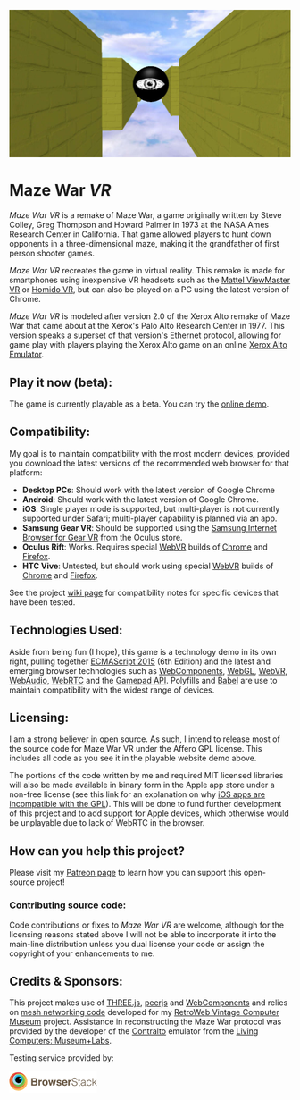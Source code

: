 ![alt text][logo]

Maze War _VR_
=============

_Maze War VR_ is a remake of Maze War, a game originally written by Steve Colley, Greg Thompson
and Howard Palmer in 1973 at the NASA Ames Research Center in California. That game allowed
players to hunt down opponents in a three-dimensional maze, making it the grandfather of
first person shooter games.

_Maze War VR_  recreates the game in virtual reality. This remake is made for smartphones
using inexpensive VR headsets such as the [Mattel ViewMaster VR] or [Homido VR], but can also be played on
a PC using the latest version of Chrome.

_Maze War VR_ is modeled after version 2.0 of the Xerox Alto remake of Maze War that came about
at the Xerox's Palo Alto Research Center in 1977. This version speaks a superset of that version's
Ethernet protocol, allowing for game play with players playing the Xerox Alto game on an online
[Xerox Alto Emulator].

## Play it now (beta):

The game is currently playable as a beta. You can try the
[online demo](http://marciot.com/mazewar-vr).

## Compatibility:

My goal is to maintain compatibility with the most modern devices, provided you download the latest versions of
the recommended web browser for that platform:

* __Desktop PCs__: Should work with the latest version of Google Chrome
* __Android__: Should work with the latest version of Google Chrome.
* __iOS__: Single player mode is supported, but multi-player is not currently supported under Safari; multi-player capability is planned via an app.
* __Samsung Gear VR__: Should be supported using the [Samsung Internet Browser for Gear VR] from the Oculus store.
* __Oculus Rift__: Works. Requires special [WebVR] builds of [Chrome] and [Firefox].
* __HTC Vive__: Untested, but should work using special [WebVR] builds of [Chrome] and [Firefox].

See the project [wiki page] for compatibility notes for specific devices that have been tested.

## Technologies Used:

Aside from being fun (I hope), this game is a technology demo in its own right, pulling together
[ECMAScript 2015] (6th Edition) and the latest and emerging browser technologies such as
[WebComponents], [WebGL], [WebVR], [WebAudio], [WebRTC] and the [Gamepad API]. Polyfills and
[Babel] are use to maintain compatibility with the widest range of devices.

## Licensing:

I am a strong believer in open source. As such, I intend to release most of the source code for Maze War VR
under the Affero GPL license. This includes all code as you see it in the playable website demo above.

The portions of the code written by me and required MIT licensed libraries will also be made available in
binary form in the Apple app store under a non-free license (see this link for an explanation on why
[iOS apps are incompatible with the GPL]). This will be done to fund further development of this project and to
add support for Apple devices, which otherwise would be unplayable due to lack of WebRTC in the browser.

## How can you help this project?

Please visit my [Patreon page] to learn how you can support this open-source project!

### Contributing source code:

Code contributions or fixes to <cite>Maze War VR</cite> are welcome, although for the licensing reasons
stated above I will not be able to incorporate it into the main-line distribution unless you dual license
your code or assign the copyright of your enhancements to me.

## Credits &amp; Sponsors:

This project makes use of [THREE.js], [peerjs] and [WebComponents] and relies on [mesh networking
code] developed for my [RetroWeb Vintage Computer Museum] project. Assistance in reconstructing the
Maze War protocol was provided by the developer of the [Contralto] emulator from the
[Living Computers: Museum+Labs].

Testing service provided by:

[![BrowserStack](https://github.com/marciot/mazewar-vr/raw/master/artwork/browserstack.png)](http://www.browserstack.com)

[logo]: https://github.com/marciot/mazewar-vr/raw/master/artwork/fb-share.jpg "A screenshot from MazeWar VR"
[Patreon page]: https://www.patreon.com/marciot
[Homido VR]: https://www.amazon.com/gp/product/B01LZWDNX6/ref=as_li_tl?ie=UTF8&camp=1789&creative=9325&creativeASIN=B01LZWDNX6&linkCode=as2&tag=marciot-20&linkId=d1dc4fe1c00bf166bf2fd7eaf2ddc08d
[Mattel ViewMaster VR]: https://www.amazon.com/gp/product/B01CNSO79Q/ref=as_li_tl?ie=UTF8&camp=1789&creative=9325&creativeASIN=B01CNSO79Q&linkCode=as2&tag=marciot-20&linkId=4cbc30bb928aa42d2d028106a56cb072
[Xerox Alto Emulator]: https://github.com/sethm/ContrAltoJS
[THREE.js]: https://threejs.org
[peerjs]: http://peerjs.com
[ECMAScript 2015]: http://www.ecma-international.org/ecma-262/6.0
[WebComponents]: http://webcomponents.org
[WebGL]: https://www.khronos.org/webgl
[WebVR]: https://webvr.info
[WebAudio]: https://developer.mozilla.org/en-US/docs/Web/API/Web_Audio_API
[WebRTC]: https://webrtc.org
[Gamepad API]: https://developer.mozilla.org/en-US/docs/Web/API/Gamepad_API/Using_the_Gamepad_API
[Babel]: https://babeljs.io/
[mesh networking code]: https://github.com/marciot/retroweb-networking
[RetroWeb Vintage Computer Museum]: http://retroweb.maclab.org
[Living Computers: Museum+Labs]: http://www.livingcomputers.org
[Contralto]: https://github.com/livingcomputermuseum/ContrAlto
[Samsung Internet Browser for Gear VR]: https://www.oculus.com/experiences/gear-vr/849609821813454/
[Chrome]:https://webvr.info/get-chrome/
[Firefox]:https://mozvr.com/
[wiki page]: https://github.com/marciot/mazewar-vr/wiki
[iOS apps are incompatible with the GPL]: https://www.fsf.org/blogs/licensing/more-about-the-app-store-gpl-enforcement
